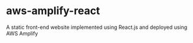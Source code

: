 # aws-amplify-react
A static front-end website implemented using React.js and deployed using AWS Amplify
